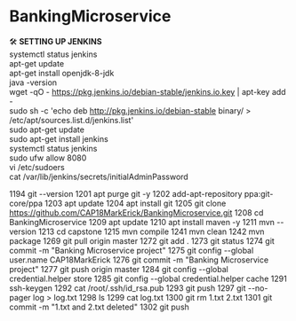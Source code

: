 # BankingMicroservice

:hammer_and_wrench: <b>SETTING UP JENKINS</b> <br />
systemctl status jenkins <br />
apt-get  update <br />
apt-get  install  openjdk-8-jdk <br /> 
java -version <br /> 
wget -qO - https://pkg.jenkins.io/debian-stable/jenkins.io.key | apt-key add - <br /> 
sudo sh -c 'echo deb http://pkg.jenkins.io/debian-stable binary/ > /etc/apt/sources.list.d/jenkins.list' <br /> 
sudo apt-get update <br /> 
sudo apt-get install jenkins <br /> 
systemctl status jenkins <br /> 
sudo ufw allow 8080 <br /> 
vi /etc/sudoers <br /> 
cat /var/lib/jenkins/secrets/initialAdminPassword <br />


1194  git --version
1201  apt purge git -y
1202  add-apt-repository ppa:git-core/ppa
1203  apt update
1204  apt install git
1205  git clone https://github.com/CAP18MarkErick/BankingMicroservice.git
1208  cd BankingMicroservice
1209  apt update
1210  apt install maven -y
1211  mvn --version
1213  cd capstone
1215  mvn compile
1241  mvn clean
1242  mvn package
1269  git pull origin master
1272  git add .
1273  git status
1274  git commit -m "Banking Microservice project"
1275  git config --global user.name CAP18MarkErick
1276  git commit -m "Banking Microservice project"
1277  git push origin master
1284  git config --global credential.helper store
1285  git config --global credential.helper cache
1291  ssh-keygen
1292  cat /root/.ssh/id_rsa.pub
1293  git push
1297  git --no-pager log > log.txt
1298  ls
1299  cat log.txt
1300  git rm 1.txt 2.txt
1301  git commit -m "1.txt and 2.txt deleted"
1302  git push


